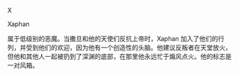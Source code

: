 <title>Dictionary of Witchcraft</title> <link href="e9780806536231_css.css" rel="stylesheet" type="text/css"> 

X

Xaphan

属于低级别的恶魔。当撒旦和他的天使们反抗上帝时，Xaphan 加入了他们的行列，并受到他们的欢迎，因为他有一个创造性的头脑。他建议反叛者在天堂放火，但他和其他人一起被扔到了深渊的底部，在那里他永远忙于煽风点火。他的标志是一对风箱。